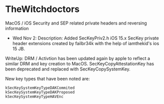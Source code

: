 # TheWitchdoctors
 MacOS / iOS Security and SEP related private headers and reversing information

- Wed Nov 2:
Description:
Added SecKeyPriv2.h iOS 15.x SecKey private header extensions created by failbr34k with the help of iamthekid's ios 15 JB.

WriteUp: 
DRM / Activtion has been updated again by apple to reflect a similar DRM and key creation to MacOS.
SecKeyCopyAttestationKey has been deprecated and replaced with SecKeyCopySystemKey.


New key types that have been noted are:

    kSecKeySystemKeyTypeDAKCommited
    kSecKeySystemKeyTypeDAKProposed
    kSecKeySystemKeyTypeHAVEnc
